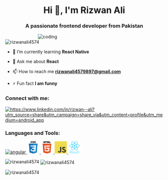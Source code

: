 
<h1 align="center">Hi 👋, I'm Rizwan Ali</h1>
<h3 align="center">A passionate frontend developer from Pakistan</h3>
<img align="right" alt="coding" width=400" src="https://img.freepik.com/free-photo/3d-portrait-people_23-2150793856.jpg?t=st=1715602997~exp=1715606597~hmac=2af6e782857a1e1718cbb863b07e6ca1b2394d9c7901515dc1dd9ee81d89914d&w=740">

<p align="left"> <img src="https://komarev.com/ghpvc/?username=rizwanali4574&label=Profile%20views&color=0e75b6&style=flat" alt="rizwanali4574" /> </p>

- 🌱 I’m currently learning **React Native**

- 💬 Ask me about **React**

- 📫 How to reach me **rizwanali4579897@gmail.com**

- ⚡ Fun fact **I am funny**

<h3 align="left">Connect with me:</h3>
<p align="left">
<a href="https://linkedin.com/in/https://www.linkedin.com/in/rizwan--ali?utm_source=share&utm_campaign=share_via&utm_content=profile&utm_medium=android_app" target="blank"><img align="center" src="https://raw.githubusercontent.com/rahuldkjain/github-profile-readme-generator/master/src/images/icons/Social/linked-in-alt.svg" alt="https://www.linkedin.com/in/rizwan--ali?utm_source=share&utm_campaign=share_via&utm_content=profile&utm_medium=android_app" height="30" width="40" /></a>
</p>

<h3 align="left">Languages and Tools:</h3>
<p align="left"> <a href="https://angular.io" target="_blank" rel="noreferrer"> <img src="https://angular.io/assets/images/logos/angular/angular.svg" alt="angular" width="40" height="40"/> </a> <a href="https://www.w3schools.com/css/" target="_blank" rel="noreferrer"> <img src="https://raw.githubusercontent.com/devicons/devicon/master/icons/css3/css3-original-wordmark.svg" alt="css3" width="40" height="40"/> </a> <a href="https://www.w3.org/html/" target="_blank" rel="noreferrer"> <img src="https://raw.githubusercontent.com/devicons/devicon/master/icons/html5/html5-original-wordmark.svg" alt="html5" width="40" height="40"/> </a> <a href="https://developer.mozilla.org/en-US/docs/Web/JavaScript" target="_blank" rel="noreferrer"> <img src="https://raw.githubusercontent.com/devicons/devicon/master/icons/javascript/javascript-original.svg" alt="javascript" width="40" height="40"/> </a> <a href="https://reactjs.org/" target="_blank" rel="noreferrer"> <img src="https://raw.githubusercontent.com/devicons/devicon/master/icons/react/react-original-wordmark.svg" alt="react" width="40" height="40"/> </a> </p>

<p><img align="left" src="https://github-readme-stats.vercel.app/api/top-langs?username=rizwanali4574&show_icons=true&locale=en&layout=compact" alt="rizwanali4574" /></p>

<p>&nbsp;<img align="center" src="https://github-readme-stats.vercel.app/api?username=rizwanali4574&show_icons=true&locale=en" alt="rizwanali4574" /></p>

<p><img align="center" src="https://github-readme-streak-stats.herokuapp.com/?user=rizwanali4574&" alt="rizwanali4574" /></p>
